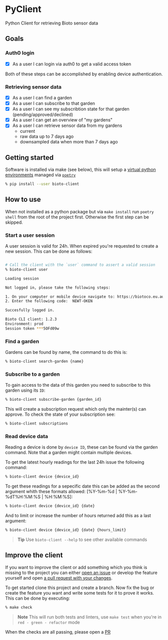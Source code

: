 # PyClient

Python Client for retrieving Bioto sensor data

## Goals

### Auth0 login

- [x] As a user I can login via auth0 to get a valid access token

Both of these steps can be accomplished by enabling device authentication.

### Retrieving sensor data

- [x] As a user I can find a garden
- [x] As a user I can subscribe to that garden
- [x] As a user I can see my subscribtion state for that garden
  (pending/approved/declined)
- [x] As a user I can get an overview of "my gardens"
- [x] As a user I can retrieve sensor data from my gardens
  - current
  - raw data up to 7 days ago
  - downsampled data when more than 7 days ago

## Getting started

Software is installed via make (see below), this will setup a [virtual python
environments][3] managed via [`poetry`][4]

```bash
% pip install --user bioto-client
```

## How to use

When not installed as a python package but via `make install` run `poetry shell`
from the root of the project first. Otherwise the first step can be skipped.

### Start a user session

A user session is valid for 24h. When expired you're requested to create a new
session. This can be done as follows:

```bash

# Call the client with the `user` command to assert a valid session
% bioto-client user

Loading session

Not logged in, please take the following steps:

1. On your computer or mobile device navigate to: https://biotoco.eu.auth0.com/activate?user_code=NEWT-OKEN
2. Enter the following code:  NEWT-OKEN

Succesfully logged in.

Bioto CLI client: 1.2.3
Environment: prod
Session token ***5OFd09w
```

### Find a garden

Gardens can be found by name, the command to do this is:

```bash
% bioto-client search-garden {name}
```

### Subscribe to a garden

To gain access to the data of this garden you need to subscribe to this garden
using its `ID`:

```bash
% bioto-client subscribe-garden {garden_id}
```

This will create a subscription request which only the mainter(s) can approve.
To check the state of your subscription see:

```bash
% bioto-client subscriptions
```

### Read device data

Reading a device is done by `device ID`, these can be found via the garden
command. Note that a garden might contain multiple devices.

To get the latest hourly readings for the last 24h issue the following command:

```bash
% bioto-client device {device_id}
```

To get these readings for a sepecific date this can be added as the second
argument whith these formats allowed: [%Y-%m-%d | %Y-%m-%dT%H:%M:%S | %H:%M:%S]:

```bash
% bioto-client device {device_id} {date}
```

And to limit or increase the number of hours returned add this as a last
argument:

```bash
% bioto-client device {device_id} {date} {hours_limit}
```

> **Tip** Use `bioto-client --help` to see other available commands

## Improve the client

If you want to improve the client or add something which you think is missing to
the project you can either [open an issue][1] or develop the feature yourself
and open [a pull request with your changes][2].

To get started clone this project and create a branch. Now fix the bug or create
the feature you want and write some tests for it to prove it works. This can be
done by executing:

```bash
% make check
```

> **Note** This will run both tests and linters, use `make test` when you're in
`red - green - refactor` mode

When the checks are all passing, please open a [PR][2]

[1]: https://github.com/wearebioto/PyClient/issues
[2]: https://github.com/wearebioto/PyClient/pulls
[3]: https://docs.python.org/3/library/venv.html
[4]: https://python-poetry.org/docs/
